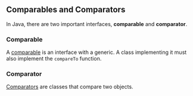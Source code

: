 ## Comparables and Comparators
In Java, there are two important interfaces, **comparable** and **comparator**.

### Comparable
A [comparable](https://docs.oracle.com/javase/8/docs/api/java/lang/Comparable.html) is an interface with a generic. A class implementing it must also implement the `compareTo` function.

### Comparator
[Comparators](https://docs.oracle.com/javase/8/docs/api/java/lang/Comparable.html) are classes that compare two objects. 